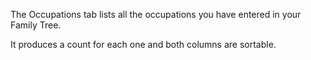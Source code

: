 The Occupations tab lists all the occupations you have entered in your Family Tree.

It produces a count for each one and both columns are sortable.

 